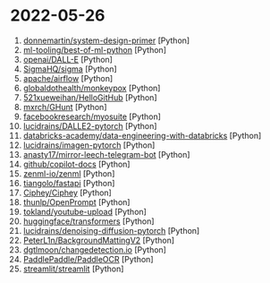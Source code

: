 # 2022-05-26

1. [donnemartin/system-design-primer](https://github.com/donnemartin/system-design-primer "Learn how to design large-scale systems. Prep for the system design interview. Includes Anki flashcards.") [Python]
2. [ml-tooling/best-of-ml-python](https://github.com/ml-tooling/best-of-ml-python "🏆 A ranked list of awesome machine learning Python libraries. Updated weekly.") [Python]
3. [openai/DALL-E](https://github.com/openai/DALL-E "PyTorch package for the discrete VAE used for DALL·E.") [Python]
4. [SigmaHQ/sigma](https://github.com/SigmaHQ/sigma "Generic Signature Format for SIEM Systems") [Python]
5. [apache/airflow](https://github.com/apache/airflow "Apache Airflow - A platform to programmatically author, schedule, and monitor workflows") [Python]
6. [globaldothealth/monkeypox](https://github.com/globaldothealth/monkeypox "Monkeypox 2022 repository") [Python]
7. [521xueweihan/HelloGitHub](https://github.com/521xueweihan/HelloGitHub "分享 GitHub 上有趣、入门级的开源项目。Share interesting, entry-level open source projects on GitHub.") [Python]
8. [mxrch/GHunt](https://github.com/mxrch/GHunt "🕵️‍♂️ Offensive Google framework.") [Python]
9. [facebookresearch/myosuite](https://github.com/facebookresearch/myosuite "MyoSuite is a collection of environments/tasks to be solved by musculoskeletal models simulated with the MuJoCo physics engine and wrapped in the OpenAI gym API.") [Python]
10. [lucidrains/DALLE2-pytorch](https://github.com/lucidrains/DALLE2-pytorch "Implementation of DALL-E 2, OpenAI's updated text-to-image synthesis neural network, in Pytorch") [Python]
11. [databricks-academy/data-engineering-with-databricks](https://github.com/databricks-academy/data-engineering-with-databricks "") [Python]
12. [lucidrains/imagen-pytorch](https://github.com/lucidrains/imagen-pytorch "Implementation of Imagen, Google's Text-to-Image Neural Network, in Pytorch") [Python]
13. [anasty17/mirror-leech-telegram-bot](https://github.com/anasty17/mirror-leech-telegram-bot "Aria/qBittorrent Telegram mirror/leech bot") [Python]
14. [github/copilot-docs](https://github.com/github/copilot-docs "Documentation for GitHub Copilot") [Python]
15. [zenml-io/zenml](https://github.com/zenml-io/zenml "ZenML 🙏: Build portable, production-ready MLOps pipelines. https://zenml.io.") [Python]
16. [tiangolo/fastapi](https://github.com/tiangolo/fastapi "FastAPI framework, high performance, easy to learn, fast to code, ready for production") [Python]
17. [Ciphey/Ciphey](https://github.com/Ciphey/Ciphey "⚡ Automatically decrypt encryptions without knowing the key or cipher, decode encodings, and crack hashes ⚡") [Python]
18. [thunlp/OpenPrompt](https://github.com/thunlp/OpenPrompt "An Open-Source Framework for Prompt-Learning.") [Python]
19. [tokland/youtube-upload](https://github.com/tokland/youtube-upload "Upload videos to Youtube from the command line") [Python]
20. [huggingface/transformers](https://github.com/huggingface/transformers "🤗 Transformers: State-of-the-art Machine Learning for Pytorch, TensorFlow, and JAX.") [Python]
21. [lucidrains/denoising-diffusion-pytorch](https://github.com/lucidrains/denoising-diffusion-pytorch "Implementation of Denoising Diffusion Probabilistic Model in Pytorch") [Python]
22. [PeterL1n/BackgroundMattingV2](https://github.com/PeterL1n/BackgroundMattingV2 "Real-Time High-Resolution Background Matting") [Python]
23. [dgtlmoon/changedetection.io](https://github.com/dgtlmoon/changedetection.io "changedetection.io - The best and simplest self-hosted free open source website change detection monitoring and notification service. An alternative to Visualping, Watchtower etc. Designed for simplicity - the main goal is to simply monitor which websites had a text change for free. Free Open source web page change detection") [Python]
24. [PaddlePaddle/PaddleOCR](https://github.com/PaddlePaddle/PaddleOCR "Awesome multilingual OCR toolkits based on PaddlePaddle (practical ultra lightweight OCR system, support 80+ languages recognition, provide data annotation and synthesis tools, support training and deployment among server, mobile, embedded and IoT devices)") [Python]
25. [streamlit/streamlit](https://github.com/streamlit/streamlit "Streamlit — The fastest way to build data apps in Python") [Python]
